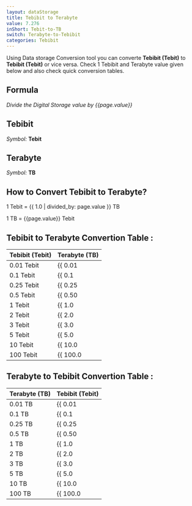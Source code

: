 ```yaml
---
layout: dataStorage
title: Tebibit to Terabyte
value: 7.276
inShort: Tebit-to-TB
switch: Terabyte-to-Tebibit
categories: Tebibit
---
```


Using Data storage Conversion tool you can converte **Tebibit (Tebit)** to **Tebibit (Tebit)** or vice versa. Check 1 Tebibit and Terabyte value given below and also check quick conversion tables.

## Formula
*Divide the Digital Storage value by {{page.value}}*

## Tebibit
*Symbol:* **Tebit**

## Terabyte
*Symbol:* **TB**

## How to Convert Tebibit to Terabyte?

1 Tebit = {{ 1.0 | divided_by: page.value }} TB

1 TB = {{page.value}} Tebit


## Tebibit to Terabyte Convertion Table :

| Tebibit (Tebit) | Terabyte (TB) |
| ---- | ---- |
| 0.01 Tebit | {{ 0.01 | divided_by: page.value | round: 12 }} TB |
| 0.1 Tebit | {{ 0.1 | divided_by: page.value | round: 12 }} TB |
| 0.25 Tebit | {{ 0.25 | divided_by: page.value | round: 12 }} TB |
| 0.5 Tebit | {{ 0.50 | divided_by: page.value | round: 12 }} TB |
| 1 Tebit | {{ 1.0 | divided_by: page.value | round: 12 }} TB |
| 2 Tebit | {{ 2.0 | divided_by: page.value | round: 12 }} TB |
| 3 Tebit | {{ 3.0 | divided_by: page.value | round: 12 }} TB |
| 5 Tebit | {{ 5.0 | divided_by: page.value | round: 12 }} TB |
| 10 Tebit | {{ 10.0 | divided_by: page.value | round: 12 }} TB |
| 100 Tebit | {{ 100.0 | divided_by: page.value | round: 12 }} TB |

## Terabyte to Tebibit Convertion Table :

| Terabyte (TB) | Tebibit (Tebit) |
| ---- | ---- |
| 0.01 TB | {{ 0.01 | times: page.value | round: 12 }} Tebit |
| 0.1 TB | {{ 0.1 | times: page.value | round: 12 }} Tebit |
| 0.25 TB | {{ 0.25 | times: page.value | round: 12 }} Tebit |
| 0.5 TB | {{ 0.50 | times: page.value | round: 12 }} Tebit |
| 1 TB | {{ 1.0 | times: page.value | round: 12 }} Tebit |
| 2 TB | {{ 2.0 | times: page.value | round: 12 }} Tebit |
| 3 TB | {{ 3.0 | times: page.value | round: 12 }} Tebit |
| 5 TB | {{ 5.0 | times: page.value | round: 12 }} Tebit |
| 10 TB | {{ 10.0 | times: page.value | round: 12 }} Tebit |
| 100 TB | {{ 100.0 | times: page.value | round: 12 }} Tebit |


<script>
document.getElementById('selectInput')[15].selected = true
document.getElementById('selectOutput')[16].selected = true
</script>
